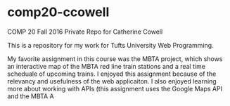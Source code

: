 # comp20-ccowell
COMP 20 Fall 2016 Private Repo for Catherine Cowell

This is a repository for my work for Tufts University Web Programming.

My favorite assignment in this course was the MBTA project, which shows an interactive map of the MBTA red line train stations and a real time scheduale of upcoming trains. I enjoyed this assignment because of the relevancy and usefulness of the web applicaiton. I also enjoyed learning more about working with APIs (this assignment uses the Google Maps API and the MBTA A

